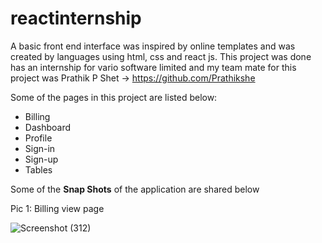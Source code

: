 # reactinternship
A basic front end interface was inspired by online templates and was created by languages using html, css and react js.
This project was done has an internship for vario software limited and my team mate for this project was Prathik P Shet -> https://github.com/Prathikshe



Some of the pages in this project are listed below:
* Billing
* Dashboard
* Profile
* Sign-in
* Sign-up
* Tables

Some of the **Snap Shots** of the application are shared below

Pic 1: Billing view page


![Screenshot (312)](https://user-images.githubusercontent.com/72604642/136685686-c50c5b4b-cda7-4f0f-a9b4-1cf55252b071.png)

